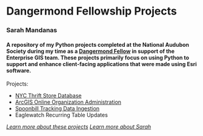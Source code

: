 # Dangermond Fellowship Projects
### Sarah Mandanas
#### A repository of my Python projects completed at the National Audubon Society during my time as a [Dangermond Fellow](https://gis.audubon.org/dangermondfellowship/) in support of the Enterprise GIS team. These projects primarily focus on using Python to support and enhance client-facing applications that were made using Esri software.

Projects:
+ [NYC Thrift Store Database](https://github.com/shmandanas/Fellowship-Projects/blob/main/NYC%20Thrift%20Stores.ipynb)
+ [ArcGIS Online Organization Administration](https://github.com/shmandanas/Fellowship-Projects/blob/main/AGOL%20account%20admin.ipynb)
+ [Spoonbill Tracking Data Ingestion](https://github.com/shmandanas/Fellowship-Projects/blob/main/Spoonbill%20Tracking%20Data%20Ingestion.py)
+ Eaglewatch Recurring Table Updates

*[Learn more about these projects](https://storymaps.com/stories/4fd10570c0e24e9cba69324574f6979c)*
*[Learn more about Sarah](https://www.linkedin.com/in/sarah-mandanas-61822313a/)*
